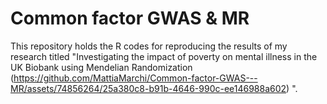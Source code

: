 # Common factor GWAS & MR
 This repository holds the R codes for reproducing the results of my research titled "Investigating the impact of poverty on mental illness in the UK Biobank using Mendelian Randomization (https://github.com/MattiaMarchi/Common-factor-GWAS---MR/assets/74856264/25a380c8-b91b-4646-990c-ee146988a602)
".
